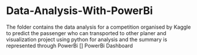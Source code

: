 # Data-Analysis-With-PowerBi
The folder contains the data analysis for a competition organised by Kaggle to predict the passenger who can transported to other planer and visualization project using python for analysis and the summary is represented through PowerBi 
[] PowerBi Dashboard
